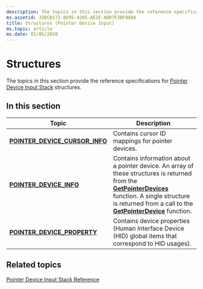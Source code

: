 ```yaml
---
description: The topics in this section provide the reference specifications for Pointer Device Input Stack structures.
ms.assetid: 33DCB172-8D95-4205-AE2E-ADD7F3BF988A
title: Structures (Pointer Device Input)
ms.topic: article
ms.date: 02/05/2020
---
```


# Structures

The topics in this section provide the reference specifications for [Pointer Device Input Stack](pointer-device-stack-portal.md) structures.

## In this section

| Topic | Description |
|---|---|
| [**POINTER_DEVICE_CURSOR_INFO**](/windows/win32/api/winuser/ns-winuser-pointer_device_cursor_info)<br/> | Contains cursor ID mappings for pointer devices.<br/> |
| [**POINTER_DEVICE_INFO**](/windows/win32/api/winuser/ns-winuser-pointer_device_info)<br/> | Contains information about a pointer device. An array of these structures is returned from the [**GetPointerDevices**](/windows/win32/api/winuser/nf-winuser-getpointerdevices) function. A single structure is returned from a call to the [**GetPointerDevice**](/windows/win32/api/winuser/nf-winuser-getpointerdevice) function. <br/> |
| [**POINTER_DEVICE_PROPERTY**](/windows/win32/api/winuser/ns-winuser-pointer_device_property)<br/> | Contains device properties (Human Interface Device (HID) global items that correspond to HID usages).<br/> |

## Related topics

[Pointer Device Input Stack Reference](unified-input-stack-reference.md)
